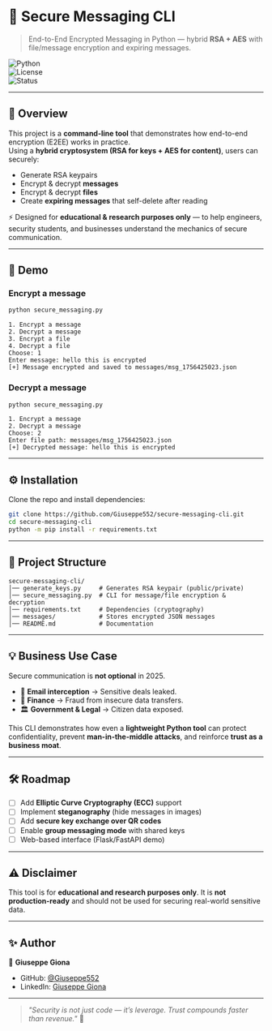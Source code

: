 
# 🔐 Secure Messaging CLI  

> End-to-End Encrypted Messaging in Python — hybrid **RSA + AES** with file/message encryption and expiring messages.  

![Python](https://img.shields.io/badge/Python-3.9+-blue?logo=python&logoColor=white)  
![License](https://img.shields.io/badge/License-MIT-green.svg)  
![Status](https://img.shields.io/badge/Status-Active-success)  

---

## 🚀 Overview  
This project is a **command-line tool** that demonstrates how end-to-end encryption (E2EE) works in practice.  
Using a **hybrid cryptosystem (RSA for keys + AES for content)**, users can securely:  

- Generate RSA keypairs  
- Encrypt & decrypt **messages**  
- Encrypt & decrypt **files**  
- Create **expiring messages** that self-delete after reading  

⚡ Designed for **educational & research purposes only** — to help engineers, security students, and businesses understand the mechanics of secure communication.  

---

## 📸 Demo  

### Encrypt a message  
```bash
python secure_messaging.py
````

```
1. Encrypt a message
2. Decrypt a message
3. Encrypt a file
4. Decrypt a file
Choose: 1
Enter message: hello this is encrypted
[+] Message encrypted and saved to messages/msg_1756425023.json
```

### Decrypt a message

```bash
python secure_messaging.py
```

```
1. Encrypt a message
2. Decrypt a message
Choose: 2
Enter file path: messages/msg_1756425023.json
[+] Decrypted message: hello this is encrypted
```

---

## ⚙️ Installation

Clone the repo and install dependencies:

```bash
git clone https://github.com/Giuseppe552/secure-messaging-cli.git
cd secure-messaging-cli
python -m pip install -r requirements.txt
```

---

## 📂 Project Structure

```
secure-messaging-cli/
│── generate_keys.py     # Generates RSA keypair (public/private)
│── secure_messaging.py  # CLI for message/file encryption & decryption
│── requirements.txt     # Dependencies (cryptography)
│── messages/            # Stores encrypted JSON messages
│── README.md            # Documentation
```

---

## 💡 Business Use Case

Secure communication is **not optional** in 2025.

* 📧 **Email interception** → Sensitive deals leaked.
* 🏦 **Finance** → Fraud from insecure data transfers.
* 🏛 **Government & Legal** → Citizen data exposed.

This CLI demonstrates how even a **lightweight Python tool** can protect confidentiality, prevent **man-in-the-middle attacks**, and reinforce **trust as a business moat**.

---

## 🛠 Roadmap

* [ ] Add **Elliptic Curve Cryptography (ECC)** support
* [ ] Implement **steganography** (hide messages in images)
* [ ] Add **secure key exchange over QR codes**
* [ ] Enable **group messaging mode** with shared keys
* [ ] Web-based interface (Flask/FastAPI demo)

---

## ⚠️ Disclaimer

This tool is for **educational and research purposes only**.
It is **not production-ready** and should not be used for securing real-world sensitive data.

---

## ✨ Author

👤 **Giuseppe Giona**

* GitHub: [@Giuseppe552](https://github.com/Giuseppe552)
* LinkedIn: [Giuseppe Giona](https://linkedin.com/in/giuseppe552)

---

> *"Security is not just code — it’s leverage. Trust compounds faster than revenue."* 🔑

```

